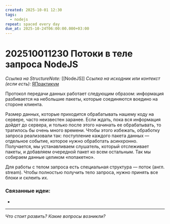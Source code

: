 ```yaml
---
created: 2025-10-01 12:30
tags:
  - nodejs
repeat: spaced every day
due_at: 2025-10-24T06:00:00.000+03:00
---
```

# 202510011230 Потоки в теле запроса NodeJS

*Ссылка на StructureNote:* [[NodeJS]]
*Ссылка на исходник или контекст (если есть):* [ЯПрактикум](https://practicum.yandex.ru/learn/backend-nodejs/courses/16b47298-e20d-4fde-9619-1ab305039a00/sprints/564238/topics/57910525-b12b-4241-8764-6b23c37a80fc/lessons/da29e3c0-c680-4c56-94af-78e4a9ad0013/)

Протокол передачи данных работает следующим образом: информация разбивается на небольшие пакеты, которые соединяются воедино на стороне клиента.

Размер данных, которые приходится обрабатывать нашему коду на сервере, часто неизвестен заранее. Если ждать, пока вся информация дойдет до сервера, и только после этого начинать ее обрабатывать, то тратилось бы очень много времени. Чтобы этого избежать, обработку запроса реализовали так: поступление каждого пакета данных — отдельное событие, которое нужно обработать асинхронно. Получается, мы устанавливаем слушатель, который отслеживает пакеты, и добавляем очередной пакет ко всем остальным. Так мы собираем данные целиком «попакетно».

Для работы с телом запроса есть специальная структура — поток (англ. stream). Чтобы полностью получить тело запроса, нужно принять все блоки и склеить их.

### Связанные идеи:

* 

---

*Что стоит развить? Какие вопросы возникли?*
